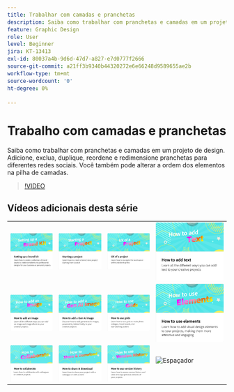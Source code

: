 ```yaml
---
title: Trabalhar com camadas e pranchetas
description: Saiba como trabalhar com pranchetas e camadas em um projeto de design
feature: Graphic Design
role: User
level: Beginner
jira: KT-13413
exl-id: 80037a4b-9d6d-47d7-a827-e7d0777f2666
source-git-commit: a21ff3b9340b44320272e6e66248d9589655ae2b
workflow-type: tm+mt
source-wordcount: '0'
ht-degree: 0%

---
```


# Trabalho com camadas e pranchetas

Saiba como trabalhar com pranchetas e camadas em um projeto de design. Adicione, exclua, duplique, reordene e redimensione pranchetas para diferentes redes sociais. Você também pode alterar a ordem dos elementos na pilha de camadas.

>[!VIDEO](https://video.tv.adobe.com/v/3420214?quality=12&learn=on&hidetitle=true)

## Vídeos adicionais desta série

<table style="table-layout:fixed">
<tr>
 <td>
      <a href="brand.md">
         <img alt="Configurar um kit de marcas" src="assets/brand.png" />
      </a>
  </td>
   <td>
      <a href="new-project.md">
         <img alt="Iniciar um projeto" src="assets/starting-a-project.png" />
      </a>
  </td>
   <td>
      <a href="workspace.md">
         <img alt="UX de um projeto" src="assets/workspace.png" />
      </a>
  </td>
  <td>
      <a href="text-effects.md">
         <img alt="Como adicionar texto" src="assets/text-effects.png" />
      </a>
  </td>
</tr>
<tr>
   <td>
      <a href="image-effects.md">
         <img alt="Como adicionar uma imagem" src="assets/image-effects.png" />
      </a>
  </td>
   <td>
      <a href="add-gen-ai-image.md">
         <img alt="Como adicionar uma imagem Ger AI" src="assets/gen-ai-image.png" />
      </a>
  </td>
   <td>
      <a href="grids.md">
         <img alt="Como usar grades" src="assets/grids.png" />
      </a>
  </td>
   <td>
         <a href="add-design-assets.md">
            <img alt="Como usar elementos" src="assets/design-assets.png" />
         </a>
   </td>
</tr>
<tr>
   <td>
   <a href="collaborate.md">
      <img alt="Como colaborar" src="assets/collaborate.png" />
   </a>
   </td>
   <td>
   <a href="share.md">
      <img alt="Como compartilhar e baixar" src="assets/share.png" />
   </a>
   </td>
   <td>
   <a href="version-history.md">
      <img alt="Como usar o histórico de versões" src="assets/version-history.png" />
   </a>
   </td>
   <td>
      <img alt="Espaçador" src="../assets/Whitespacer.png" />
      <div>
      <br>
   </td>
</tr>
</table>
